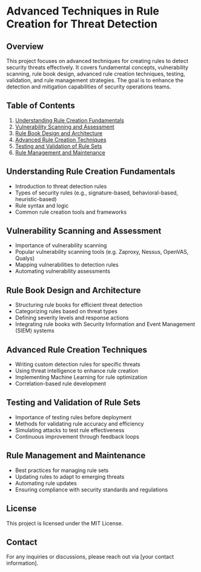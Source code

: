 # Advanced Techniques in Rule Creation for Threat Detection

## Overview
This project focuses on advanced techniques for creating rules to detect security threats effectively. It covers fundamental concepts, vulnerability scanning, rule book design, advanced rule creation techniques, testing, validation, and rule management strategies. The goal is to enhance the detection and mitigation capabilities of security operations teams.

## Table of Contents
1. [Understanding Rule Creation Fundamentals](#understanding-rule-creation-fundamentals)
2. [Vulnerability Scanning and Assessment](#vulnerability-scanning-and-assessment)
3. [Rule Book Design and Architecture](#rule-book-design-and-architecture)
4. [Advanced Rule Creation Techniques](#advanced-rule-creation-techniques)
5. [Testing and Validation of Rule Sets](#testing-and-validation-of-rule-sets)
6. [Rule Management and Maintenance](#rule-management-and-maintenance)

## Understanding Rule Creation Fundamentals
- Introduction to threat detection rules
- Types of security rules (e.g., signature-based, behavioral-based, heuristic-based)
- Rule syntax and logic
- Common rule creation tools and frameworks

## Vulnerability Scanning and Assessment
- Importance of vulnerability scanning
- Popular vulnerability scanning tools (e.g. Zaproxy, Nessus, OpenVAS, Qualys)
- Mapping vulnerabilities to detection rules
- Automating vulnerability assessments

## Rule Book Design and Architecture
- Structuring rule books for efficient threat detection
- Categorizing rules based on threat types
- Defining severity levels and response actions
- Integrating rule books with Security Information and Event Management (SIEM) systems

## Advanced Rule Creation Techniques
- Writing custom detection rules for specific threats
- Using threat intelligence to enhance rule creation
- Implementing Machine Learning for rule optimization
- Correlation-based rule development

## Testing and Validation of Rule Sets
- Importance of testing rules before deployment
- Methods for validating rule accuracy and efficiency
- Simulating attacks to test rule effectiveness
- Continuous improvement through feedback loops

## Rule Management and Maintenance
- Best practices for managing rule sets
- Updating rules to adapt to emerging threats
- Automating rule updates
- Ensuring compliance with security standards and regulations





## License
This project is licensed under the MIT License.

## Contact
For any inquiries or discussions, please reach out via [your contact information].

